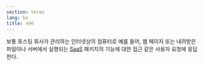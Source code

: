```yaml
---
section: terms
lang: ko
title: 서버
---
```


보통 호스팅 회사가 관리하는 인터넷상의 컴퓨터로 예를 들어, 웹 페이지 또는 내려받은 파일이나 서버에서 실행되는 [SaaS](../saas/) 패키지의 기능에 대한 접근 같은 사용자 요청에 응답한다.
